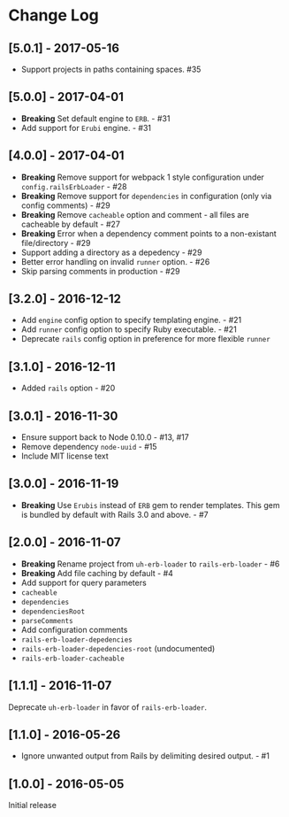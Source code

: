 # Change Log

## [5.0.1] - 2017-05-16
 - Support projects in paths containing spaces. #35

## [5.0.0] - 2017-04-01
 - **Breaking** Set default engine to `ERB`. - #31
 - Add support for `Erubi` engine. - #31

## [4.0.0] - 2017-04-01
- **Breaking** Remove support for webpack 1 style configuration under `config.railsErbLoader` - #28
- **Breaking** Remove support for `dependencies` in configuration (only via config comments) - #29
- **Breaking** Remove `cacheable` option and comment - all files are cacheable by default - #27
- **Breaking** Error when a dependency comment points to a non-existant file/directory - #29
- Support adding a directory as a depedency - #29
- Better error handling on invalid `runner` option. - #26
- Skip parsing comments in production - #29

## [3.2.0] - 2016-12-12
- Add `engine` config option to specify templating engine. - #21
- Add `runner` config option to specify Ruby executable. - #21
- Deprecate `rails` config option in preference for more flexible `runner`

## [3.1.0] - 2016-12-11
- Added `rails` option - #20

## [3.0.1] - 2016-11-30
- Ensure support back to Node 0.10.0 - #13, #17
- Remove dependency `node-uuid` - #15
- Include MIT license text

## [3.0.0] - 2016-11-19
- **Breaking** Use `Erubis` instead of `ERB` gem to render templates. This gem is bundled by default with Rails 3.0 and above. - #7

## [2.0.0] - 2016-11-07
- **Breaking** Rename project from `uh-erb-loader` to `rails-erb-loader` - #6
- **Breaking** Add file caching by default - #4
- Add support for query parameters
 - `cacheable`
 - `dependencies`
 - `dependenciesRoot`
 - `parseComments`
- Add configuration comments
 - `rails-erb-loader-depedencies`
 - `rails-erb-loader-depedencies-root` (undocumented)
 - `rails-erb-loader-cacheable`

## [1.1.1] - 2016-11-07
Deprecate `uh-erb-loader` in favor of `rails-erb-loader`.

## [1.1.0] - 2016-05-26
- Ignore unwanted output from Rails by delimiting desired output. - #1

## [1.0.0] - 2016-05-05
Initial release

